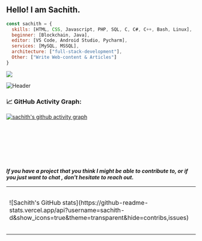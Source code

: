 ## Hello! I am Sachith.



```javascript
const sachith = {
  skills: [HTML, CSS, Javascript, PHP, SQL, C, C#, C++, Bash, Linux],
  beginner: [Blockchain, Java],
  editor: [VS Code, Android Studio, Pycharm],
  services: [MySQL, MSSQL],
  architecture: ["full-stack-development"],
  Other: ["Write Web-content & Articles"]
}
```

<img src="https://komarev.com/ghpvc/?username=sachith-d&&style=flat-square" align="center" />


![Header](https://raw.githubusercontent.com/sachith-d/sachith-d/main/Images/header_.png)

<!--
💻 Computer Science undergraduate <br/>
🌱 I’m currently learning Blockchain <br/>
📫 Reach me <a href="mailto:sacheeeinfo@gmail.com">sacheeeinfo@gmail.com</a> <br/>
🎤 Rap music lover
-->
### 📈 GitHub Activity Graph:
[![sachith's github activity graph](https://github-readme-activity-graph.cyclic.app/graph?username=sachith-d&theme=github-compact)](https://github.com/sachith-d/github-readme-activity-graph)

<br><br><br/>
<table>
<tr>
<td> ![Sachith's GitHub stats](https://github-readme-stats.vercel.app/api?username=sachith-d&show_icons=true&theme=transparent&hide=contribs,issues) </td>
<td> <img src="https://github.com/sachith-d/sachith-d/blob/main/Images/happy-spaceman.gif" width="120px" align="right" style="margin-left:500px;"> </td>
</tr>
<br/><br/>

<b><i>If you have a project that you think I might be able to contribute to, or if you just want to chat , don't hesitate to reach out.</i></b>

